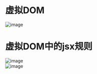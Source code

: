 # 虚拟DOM
![image](https://github.com/DamaKiller/LargeleafHydrangea/assets/96570699/bd6e7600-12e4-4bf6-995e-fa272ccc7042)  


# 虚拟DOM中的jsx规则
![image](https://github.com/DamaKiller/LargeleafHydrangea/assets/96570699/9a02f51e-0314-42cc-833d-e1f6a3931ef6)  
![image](https://github.com/DamaKiller/LargeleafHydrangea/assets/96570699/84490bc4-437f-494f-9b30-677ca0ceb29a)  









